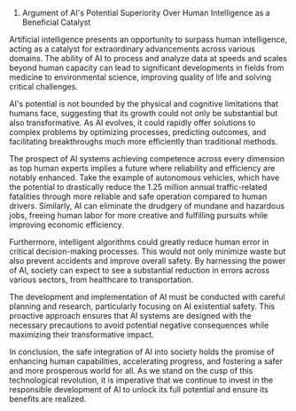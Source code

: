 1. Argument of AI's Potential Superiority Over Human Intelligence as a Beneficial Catalyst

Artificial intelligence presents an opportunity to surpass human intelligence, acting as a catalyst for extraordinary advancements across various domains. The ability of AI to process and analyze data at speeds and scales beyond human capacity can lead to significant developments in fields from medicine to environmental science, improving quality of life and solving critical challenges.

AI's potential is not bounded by the physical and cognitive limitations that humans face, suggesting that its growth could not only be substantial but also transformative. As AI evolves, it could rapidly offer solutions to complex problems by optimizing processes, predicting outcomes, and facilitating breakthroughs much more efficiently than traditional methods.

The prospect of AI systems achieving competence across every dimension as top human experts implies a future where reliability and efficiency are notably enhanced. Take the example of autonomous vehicles, which have the potential to drastically reduce the 1.25 million annual traffic-related fatalities through more reliable and safe operation compared to human drivers. Similarly, AI can eliminate the drudgery of mundane and hazardous jobs, freeing human labor for more creative and fulfilling pursuits while improving economic efficiency.

Furthermore, intelligent algorithms could greatly reduce human error in critical decision-making processes. This would not only minimize waste but also prevent accidents and improve overall safety. By harnessing the power of AI, society can expect to see a substantial reduction in errors across various sectors, from healthcare to transportation.

The development and implementation of AI must be conducted with careful planning and research, particularly focusing on AI existential safety. This proactive approach ensures that AI systems are designed with the necessary precautions to avoid potential negative consequences while maximizing their transformative impact.

In conclusion, the safe integration of AI into society holds the promise of enhancing human capabilities, accelerating progress, and fostering a safer and more prosperous world for all. As we stand on the cusp of this technological revolution, it is imperative that we continue to invest in the responsible development of AI to unlock its full potential and ensure its benefits are realized.